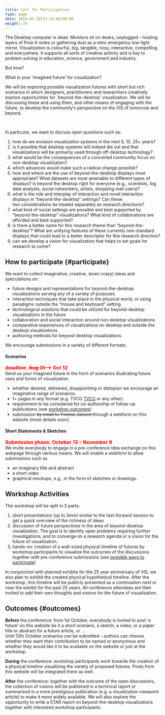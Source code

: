 ```yaml
---
title: Call for Participation
type: page
date: 2014-05-28T13:10:09+00:00
weight: 20
---
```

The Desktop computer is dead. Monitors sit on desks, unplugged &#8211; hosting layers of Post-It notes or gathering dust as a retro emergency low-light mirror. Visualization is colourful, big, tangible, nosy, interactive, compelling and everywhere. It supports all sorts of creative activity and is key to problem solving in education, science, government and industry.

But how?

What is your &#8216;imagined future&#8217; for visualization?

We will be exploring possible visualization futures with short but rich scenarios in which designers, practitioners and researchers creatively explore opportunities for \`beyond-the-desktop&#8217; visualization. We will be discussing these and using them, and other means of engaging with the future, to develop the community&#8217;s perspective on the VIS of tomorrow and beyond.

&nbsp;

In particular, we want to discuss open questions such as:

  1. how do we envision visualization systems in the next 5, 10, 25+ years?
  2. is it possible that desktop systems will indeed die out and that visualizations will be primarily used through off-desktop technology?
  3. what would be the consequences of a concerted community focus on non-desktop visualization?
  4. which advances would make such a radical change possible?
  5. how and where are the use of beyond-the-desktop displays most appropriate? What datasets are most amenable to different types of displays? Is beyond the desktop right for everyone (e.g., scientists, big data analysts, social networkers, artists, shopping mall users)?
  6. what is the role and interplay of interaction and novel interaction displays in “beyond-the-desktop” settings? Can these two considerations be treated separately as research directions?
  7. what kind of social settings are possible and best supported by “beyond-the-desktop” visualizations? What kind of collaborations are afforded and best supported?
  8. is there a better name for this research theme than “beyond-the-desktop”? What are unifying features of these currently non-standard displays that could lead to a better descriptor for this research direction?
  9. can we develop a vision for visualization that helps to set goals for research to come?

## How to participate {#participate}

We want to collect imaginative, creative, (even crazy) ideas and speculations on:

  * future designs and representations for beyond-the-desktop visualizations serving any of a variety of purposes
  * interaction techniques that take place in the physical world, or using paradigms outside the “mouse and keyboard” setting
  * technological solutions that could be utilized for beyond-desktop visualizations in the future
  * collaboration and social interaction around non-desktop visualizations
  * comparative experiences of visualizations on desktop and outside the desktop visualizations
  * authoring methods for beyond-desktop visualizations

We encourage submissions in a variety of different formats:

#### Scenarios 

**<font size="3" color="red">deadline: <strike>Aug 31</strike>––> Oct 12</font>**  
Send us your imagined future in the form of scenarios illustrating future uses and forms of visualization</h4> 

  * whether desired, delivered, disappointing or distopian we encourage an imaginative range of scenarios.
  * 1+ pages in any format (e.g. TVCG [TVCG][1] or any other)
  * requirement to be considered for co-authorship of follow-up publications (see [workshop outcomes][2])
  * submission <strike>by email to Yvonne Jansen </strike> through a webform on this website (more details soon).

#### Short Statements & Sketches

**<font size="3" color="red">Submission phase: October 13 – November 9</font>**  
We invite everybody to engage in a pre-conference idea exchange on this webpage through various means. We will enable a webform to allow submissions such as

  * an imaginary title and abstract
  * a short video
  * graphical mockups, e.g., in the form of sketches or drawings.

## Workshop Activities

The workshop will be split in 3 parts:

  1. short presentations (up to 3min) similar to the fast-forward session to get a quick overview of the richness of ideas
  2. discussion of future perspectives in the area of beyond-desktop visualization. The goal is to identify open problems requiring further investigations, and to converge on a research agenda or a vision for the future of visualization.
  3. hands-on: creation of a wall-sized physical timeline of futures by workshop participants to visualize the outcomes of the discussions together with pre-conference submissions (see [possible ways to participate][3])

In conjunction with planned exhibits for the 25 year anniversary of VIS, we also plan to exhibit the created physical hypothetical timeline. After the workshop, this timeline will be publicly presented as a continuation next or near the exhibit for the past 25 years. All conference attendees are then invited to add their own thoughts and visions for the future of visualization.

## Outcomes {#outcomes}

**Before** the conference: from 1st October, everybody is invited to post ‘a future’ on this website be it a short scenario, a sketch, a video, or a paper title or abstract for a future article, or …  
Until 12th October scenarios can be submitted &#8211; authors can choose whether they want their contribution to be named or anonymous and whether they would like it to be available on the website or just at the workshop.

**During** the conference: workshop participants work towards the creation of a physical timeline visualizing the variety of proposed futures. Posts from this website will be integrated there as well.

**After** the conference: together with the outcome of the open discussions, the collection of visions will be published in a technical report or summarized in a more prestigious publication (e.g. a visualization viewpoint article) to make it more widely available. We will also explore the opportunity to write a STAR report on beyond-the-desktop visualizations together with interested workshop participants.

&nbsp;

 [1]: http://www.cs.sfu.ca/~vis/Tasks/camera_tvcg.html
 [2]: #outcomes
 [3]: #participate